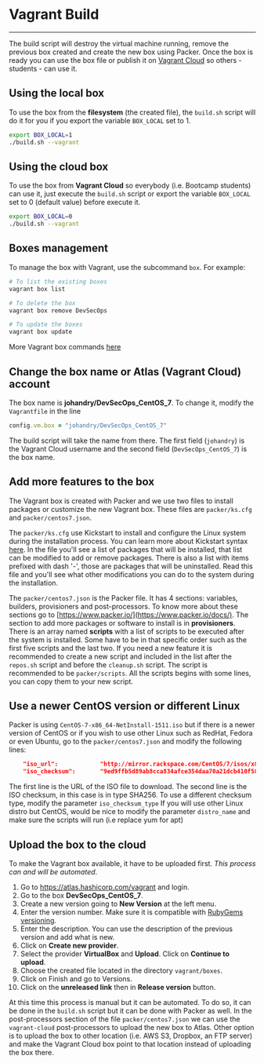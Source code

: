 # Vagrant Build
---

The build script will destroy the virtual machine running, remove the previous box created and create the new box using Packer. Once the box is ready you can use the box file or publish it on [Vagrant Cloud](https://atlas.hashicorp.com/vagrant) so others - students - can use it.

## Using the local box
To use the box from the __filesystem__ (the created file), the `build.sh` script will do it for you if you export the variable `BOX_LOCAL` set to 1.

```bash
export BOX_LOCAL=1
./build.sh --vagrant
```

## Using the cloud box
To use the box from __Vagrant Cloud__ so everybody (i.e. Bootcamp students) can use it, just execute the `build.sh` script or export the variable `BOX_LOCAL` set to 0 (default value) before execute it.

```bash
export BOX_LOCAL=0  
./build.sh --vagrant
```

## Boxes management
To manage the box with Vagrant, use the subcommand `box`. For example:

```bash
# To list the existing boxes
vagrant box list

# To delete the box
vagrant box remove DevSecOps

# To update the boxes
vagrant box update
```

More Vagrant box commands [here](https://www.vagrantup.com/docs/cli/box.html)

## Change the box name or Atlas (Vagrant Cloud) account
The box name is __johandry/DevSecOps_CentOS_7__. To change it, modify the `Vagrantfile` in the line

```ruby
config.vm.box = "johandry/DevSecOps_CentOS_7"
```

The build script will take the name from there. The first field (`johandry`) is the Vagrant Cloud username and the second field (`DevSecOps_CentOS_7`) is the box name.

## Add more features to the box
The Vagrant box is created with Packer and we use two files to install packages or customize the new Vagrant box. These files are `packer/ks.cfg` and `packer/centos7.json`.

The `packer/ks.cfg` use Kickstart to install and configure the Linux system during the installation process. You can learn more about Kickstart syntax [here](https://access.redhat.com/documentation/en-US/Red_Hat_Enterprise_Linux/7/html/Installation_Guide/sect-kickstart-syntax.html). In the file you'll see a list of packages that will be installed, that list can be modified to add or remove packages. There is also a list with items prefixed with dash '-', those are packages that will be uninstalled. Read this file and you'll see what other modifications you can do to the system during the installation.

The `packer/centos7.json` is the Packer file. It has 4 sections: variables, builders, provisioners and post-processors. To know more about these sections go to [https://www.packer.io/](https://www.packer.io/docs/). The section to add more packages or software to install is in __provisioners__. There is an array named __scripts__ with a list of scripts to be executed after the system is installed. Some have to be in that specific order such as the first five scripts and the last two. If you need a new feature it is recommended to create a new script and included in the list after the `repos.sh` script and before the `cleanup.sh` script. The script is recommended to be `packer/scripts`. All the scripts begins with some lines, you can copy them to your new script.

## Use a newer CentOS version or different Linux
Packer is using `CentOS-7-x86_64-NetInstall-1511.iso` but if there is a newer version of CentOS or if you wish to use other Linux such as RedHat, Fedora or even Ubuntu, go to the `packer/centos7.json` and modify the following lines:

```json
    "iso_url":            "http://mirror.rackspace.com/CentOS/7/isos/x86_64/CentOS-7-x86_64-NetInstall-1511.iso",
    "iso_checksum":       "9ed9ffb5d89ab8cca834afce354daa70a21dcb410f58287d6316259ff89758f5",
```

The first line is the URL of the ISO file to download. The second line is the ISO checksum, in this case is in type SHA256. To use a different checksum type, modify the parameter `iso_checksum_type` If you will use other Linux distro but CentOS, would be nice to modify the parameter `distro_name` and make sure the scripts will run (i.e replace yum for apt)

## Upload the box to the cloud
To make the Vagrant box available, it have to be uploaded first. _This process can and will be automated_.
  1. Go to https://atlas.hashicorp.com/vagrant and login.
  1. Go to the box __DevSecOps_CentOS_7__.
  1. Create a new version going to __New Version__ at the left menu.
  1. Enter the version number. Make sure it is compatible with [RubyGems versioning](http://guides.rubygems.org/patterns/#semantic-versioning).
  1. Enter the description. You can use the description of the previous version and add what is new.
  1. Click on __Create new provider__.
  1. Select the provider __VirtualBox__ and __Upload__. Click on __Continue to upload__.
  1. Choose the created file located in the directory `vagrant/boxes`.
  1. Click on Finish and go to Versions.
  1. Click on the __unreleased link__ then in __Release version__ button.

At this time this process is manual but it can be automated. To do so, it can be done in the `build.sh` script but it can be done with Packer as well. In the post-processors section of the file `packer/centos7.json` we can use the `vagrant-cloud` post-processors to upload the new box to Atlas. Other option is to upload the box to other location (i.e. AWS S3, Dropbox, an FTP server) and make the Vagrant Cloud box point to that location instead of uploading the box there.
